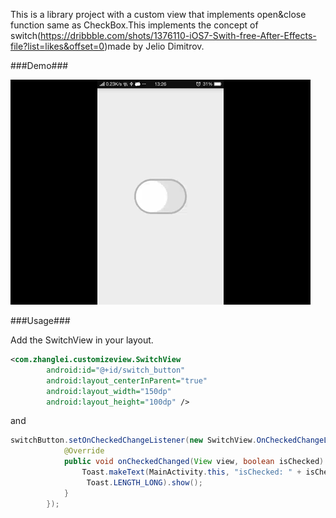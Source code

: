 This is a library project with a custom view that implements open&close function same as CheckBox.This implements the concept of switch(<https://dribbble.com/shots/1376110-iOS7-Swith-free-After-Effects-file?list=likes&offset=0>)made by Jelio Dimitrov.

###Demo###
   
![demo](gifs/demo.gif)  

###Usage###  

Add the SwitchView in your layout.  

``` xml
<com.zhanglei.customizeview.SwitchView
        android:id="@+id/switch_button"
        android:layout_centerInParent="true"
        android:layout_width="150dp"
        android:layout_height="100dp" />

```  

and 

``` java
switchButton.setOnCheckedChangeListener(new SwitchView.OnCheckedChangeListener() {
            @Override
            public void onCheckedChanged(View view, boolean isChecked) {
                Toast.makeText(MainActivity.this, "isChecked: " + isChecked,
                 Toast.LENGTH_LONG).show();
            }
        });
```